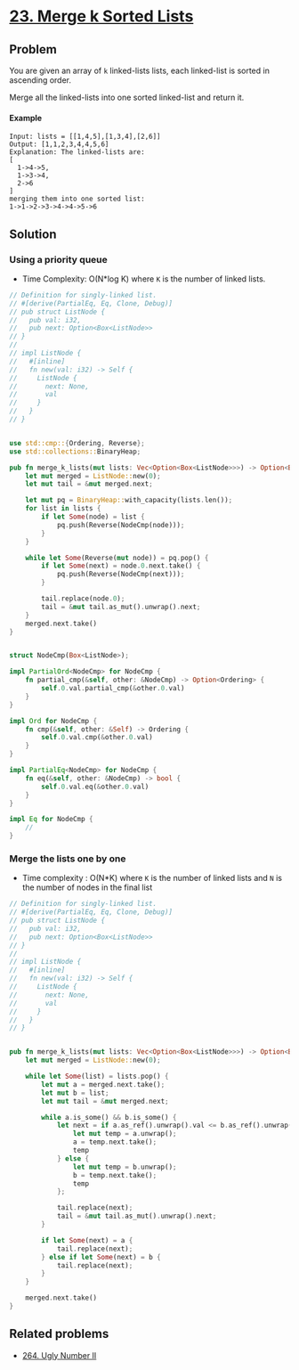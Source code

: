 # [23. Merge k Sorted Lists](https://leetcode.com/problems/merge-k-sorted-lists/)

## Problem

You are given an array of `k` linked-lists lists, each linked-list is sorted in
ascending order.

Merge all the linked-lists into one sorted linked-list and return it.

#### Example

```text
Input: lists = [[1,4,5],[1,3,4],[2,6]]
Output: [1,1,2,3,4,4,5,6]
Explanation: The linked-lists are:
[
  1->4->5,
  1->3->4,
  2->6
]
merging them into one sorted list:
1->1->2->3->4->4->5->6
```

## Solution

### Using a priority queue

* Time Complexity: O(N*log K)  where `K` is the number of linked lists.

```rust
// Definition for singly-linked list.
// #[derive(PartialEq, Eq, Clone, Debug)]
// pub struct ListNode {
//   pub val: i32,
//   pub next: Option<Box<ListNode>>
// }
// 
// impl ListNode {
//   #[inline]
//   fn new(val: i32) -> Self {
//     ListNode {
//       next: None,
//       val
//     }
//   }
// }


use std::cmp::{Ordering, Reverse};
use std::collections::BinaryHeap;

pub fn merge_k_lists(mut lists: Vec<Option<Box<ListNode>>>) -> Option<Box<ListNode>> {
    let mut merged = ListNode::new(0);
    let mut tail = &mut merged.next;

    let mut pq = BinaryHeap::with_capacity(lists.len());
    for list in lists {
        if let Some(node) = list {
            pq.push(Reverse(NodeCmp(node)));
        }
    }

    while let Some(Reverse(mut node)) = pq.pop() {
        if let Some(next) = node.0.next.take() {
            pq.push(Reverse(NodeCmp(next)));
        }

        tail.replace(node.0);
        tail = &mut tail.as_mut().unwrap().next;
    }
    merged.next.take()
}


struct NodeCmp(Box<ListNode>);

impl PartialOrd<NodeCmp> for NodeCmp {
    fn partial_cmp(&self, other: &NodeCmp) -> Option<Ordering> {
        self.0.val.partial_cmp(&other.0.val)
    }
}

impl Ord for NodeCmp {
    fn cmp(&self, other: &Self) -> Ordering {
        self.0.val.cmp(&other.0.val)
    }
}

impl PartialEq<NodeCmp> for NodeCmp {
    fn eq(&self, other: &NodeCmp) -> bool {
        self.0.val.eq(&other.0.val)
    }
}

impl Eq for NodeCmp {
    //
}
```

### Merge the lists one by one

* Time complexity : O(N*K) where `K` is the number of linked lists and `N` is
  the number of nodes in the final list

```rust
// Definition for singly-linked list.
// #[derive(PartialEq, Eq, Clone, Debug)]
// pub struct ListNode {
//   pub val: i32,
//   pub next: Option<Box<ListNode>>
// }
// 
// impl ListNode {
//   #[inline]
//   fn new(val: i32) -> Self {
//     ListNode {
//       next: None,
//       val
//     }
//   }
// }


pub fn merge_k_lists(mut lists: Vec<Option<Box<ListNode>>>) -> Option<Box<ListNode>> {
    let mut merged = ListNode::new(0);

    while let Some(list) = lists.pop() {
        let mut a = merged.next.take();
        let mut b = list;
        let mut tail = &mut merged.next;

        while a.is_some() && b.is_some() {
            let next = if a.as_ref().unwrap().val <= b.as_ref().unwrap().val {
                let mut temp = a.unwrap();
                a = temp.next.take();
                temp
            } else {
                let mut temp = b.unwrap();
                b = temp.next.take();
                temp
            };

            tail.replace(next);
            tail = &mut tail.as_mut().unwrap().next;
        }

        if let Some(next) = a {
            tail.replace(next);
        } else if let Some(next) = b {
            tail.replace(next);
        }
    }

    merged.next.take()
}

```

## Related problems

* [264. Ugly Number II](/200%20-%20299/264%20-%20Ugly%20Number%20II.md)
